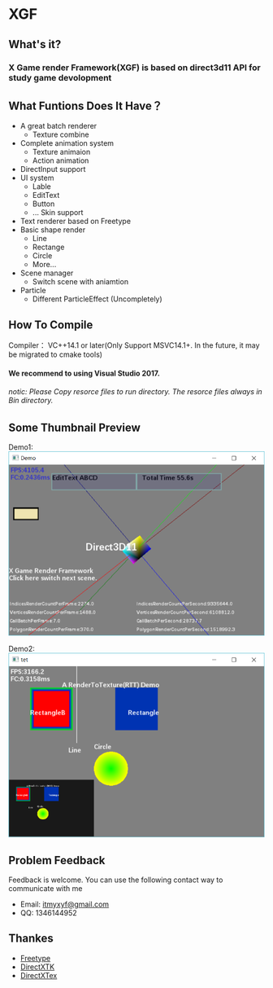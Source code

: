 #           XGF
## What's it?
### X Game render Framework(XGF) is based on direct3d11 API for study game devolopment
  
## What Funtions Does It Have？

* A great batch renderer
    *  Texture combine
* Complete animation system
    * Texture animaion
    * Action animation
* DirectInput support
* UI system
    * Lable
    * EditText
    * Button
	* ...  Skin support
* Text renderer based on Freetype
* Basic shape render
    * Line
    * Rectange
    * Circle
	* More...
* Scene manager
    * Switch scene with aniamtion
* Particle
    * Different ParticleEffect (Uncompletely)
  
## How To Compile
Compiler： VC++14.1 or later(Only Support MSVC14.1+. In the future, it may be migrated to cmake tools)  
#### We recommend to using Visual Studio 2017.
  
###### notic: Please Copy resorce files to run directory. The resorce files always in Bin directory.
 
## Some Thumbnail Preview
 Demo1:  
![DemoMore](https://raw.githubusercontent.com/kadds/XGF/master/TT.PNG)
  
  Demo2:  
![EasyDemo](https://raw.githubusercontent.com/kadds/XGF/master/TT2.PNG)
 
## Problem Feedback
Feedback is welcome. You can use the following contact way to communicate with me  
  
* Email: <itmyxyf@gmail.com>
* QQ: 1346144952
  
## Thankes
* [Freetype](https://sourceforge.net/projects/freetype/) 
* [DirectXTK](https://github.com/Microsoft/DirectXT)
* [DirectXTex](https://github.com/Microsoft/DirectXTex)
